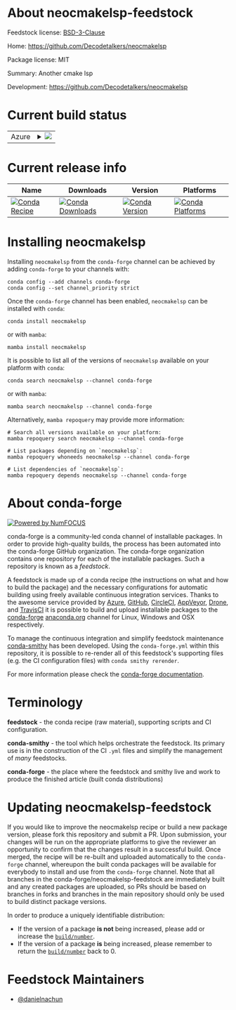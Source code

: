 About neocmakelsp-feedstock
===========================

Feedstock license: [BSD-3-Clause](https://github.com/conda-forge/neocmakelsp-feedstock/blob/main/LICENSE.txt)

Home: https://github.com/Decodetalkers/neocmakelsp

Package license: MIT

Summary: Another cmake lsp

Development: https://github.com/Decodetalkers/neocmakelsp

Current build status
====================


<table>
    
  <tr>
    <td>Azure</td>
    <td>
      <details>
        <summary>
          <a href="https://dev.azure.com/conda-forge/feedstock-builds/_build/latest?definitionId=22956&branchName=main">
            <img src="https://dev.azure.com/conda-forge/feedstock-builds/_apis/build/status/neocmakelsp-feedstock?branchName=main">
          </a>
        </summary>
        <table>
          <thead><tr><th>Variant</th><th>Status</th></tr></thead>
          <tbody><tr>
              <td>linux_64</td>
              <td>
                <a href="https://dev.azure.com/conda-forge/feedstock-builds/_build/latest?definitionId=22956&branchName=main">
                  <img src="https://dev.azure.com/conda-forge/feedstock-builds/_apis/build/status/neocmakelsp-feedstock?branchName=main&jobName=linux&configuration=linux%20linux_64_" alt="variant">
                </a>
              </td>
            </tr><tr>
              <td>osx_64</td>
              <td>
                <a href="https://dev.azure.com/conda-forge/feedstock-builds/_build/latest?definitionId=22956&branchName=main">
                  <img src="https://dev.azure.com/conda-forge/feedstock-builds/_apis/build/status/neocmakelsp-feedstock?branchName=main&jobName=osx&configuration=osx%20osx_64_" alt="variant">
                </a>
              </td>
            </tr><tr>
              <td>win_64</td>
              <td>
                <a href="https://dev.azure.com/conda-forge/feedstock-builds/_build/latest?definitionId=22956&branchName=main">
                  <img src="https://dev.azure.com/conda-forge/feedstock-builds/_apis/build/status/neocmakelsp-feedstock?branchName=main&jobName=win&configuration=win%20win_64_" alt="variant">
                </a>
              </td>
            </tr>
          </tbody>
        </table>
      </details>
    </td>
  </tr>
</table>

Current release info
====================

| Name | Downloads | Version | Platforms |
| --- | --- | --- | --- |
| [![Conda Recipe](https://img.shields.io/badge/recipe-neocmakelsp-green.svg)](https://anaconda.org/conda-forge/neocmakelsp) | [![Conda Downloads](https://img.shields.io/conda/dn/conda-forge/neocmakelsp.svg)](https://anaconda.org/conda-forge/neocmakelsp) | [![Conda Version](https://img.shields.io/conda/vn/conda-forge/neocmakelsp.svg)](https://anaconda.org/conda-forge/neocmakelsp) | [![Conda Platforms](https://img.shields.io/conda/pn/conda-forge/neocmakelsp.svg)](https://anaconda.org/conda-forge/neocmakelsp) |

Installing neocmakelsp
======================

Installing `neocmakelsp` from the `conda-forge` channel can be achieved by adding `conda-forge` to your channels with:

```
conda config --add channels conda-forge
conda config --set channel_priority strict
```

Once the `conda-forge` channel has been enabled, `neocmakelsp` can be installed with `conda`:

```
conda install neocmakelsp
```

or with `mamba`:

```
mamba install neocmakelsp
```

It is possible to list all of the versions of `neocmakelsp` available on your platform with `conda`:

```
conda search neocmakelsp --channel conda-forge
```

or with `mamba`:

```
mamba search neocmakelsp --channel conda-forge
```

Alternatively, `mamba repoquery` may provide more information:

```
# Search all versions available on your platform:
mamba repoquery search neocmakelsp --channel conda-forge

# List packages depending on `neocmakelsp`:
mamba repoquery whoneeds neocmakelsp --channel conda-forge

# List dependencies of `neocmakelsp`:
mamba repoquery depends neocmakelsp --channel conda-forge
```


About conda-forge
=================

[![Powered by
NumFOCUS](https://img.shields.io/badge/powered%20by-NumFOCUS-orange.svg?style=flat&colorA=E1523D&colorB=007D8A)](https://numfocus.org)

conda-forge is a community-led conda channel of installable packages.
In order to provide high-quality builds, the process has been automated into the
conda-forge GitHub organization. The conda-forge organization contains one repository
for each of the installable packages. Such a repository is known as a *feedstock*.

A feedstock is made up of a conda recipe (the instructions on what and how to build
the package) and the necessary configurations for automatic building using freely
available continuous integration services. Thanks to the awesome service provided by
[Azure](https://azure.microsoft.com/en-us/services/devops/), [GitHub](https://github.com/),
[CircleCI](https://circleci.com/), [AppVeyor](https://www.appveyor.com/),
[Drone](https://cloud.drone.io/welcome), and [TravisCI](https://travis-ci.com/)
it is possible to build and upload installable packages to the
[conda-forge](https://anaconda.org/conda-forge) [anaconda.org](https://anaconda.org/)
channel for Linux, Windows and OSX respectively.

To manage the continuous integration and simplify feedstock maintenance
[conda-smithy](https://github.com/conda-forge/conda-smithy) has been developed.
Using the ``conda-forge.yml`` within this repository, it is possible to re-render all of
this feedstock's supporting files (e.g. the CI configuration files) with ``conda smithy rerender``.

For more information please check the [conda-forge documentation](https://conda-forge.org/docs/).

Terminology
===========

**feedstock** - the conda recipe (raw material), supporting scripts and CI configuration.

**conda-smithy** - the tool which helps orchestrate the feedstock.
                   Its primary use is in the construction of the CI ``.yml`` files
                   and simplify the management of *many* feedstocks.

**conda-forge** - the place where the feedstock and smithy live and work to
                  produce the finished article (built conda distributions)


Updating neocmakelsp-feedstock
==============================

If you would like to improve the neocmakelsp recipe or build a new
package version, please fork this repository and submit a PR. Upon submission,
your changes will be run on the appropriate platforms to give the reviewer an
opportunity to confirm that the changes result in a successful build. Once
merged, the recipe will be re-built and uploaded automatically to the
`conda-forge` channel, whereupon the built conda packages will be available for
everybody to install and use from the `conda-forge` channel.
Note that all branches in the conda-forge/neocmakelsp-feedstock are
immediately built and any created packages are uploaded, so PRs should be based
on branches in forks and branches in the main repository should only be used to
build distinct package versions.

In order to produce a uniquely identifiable distribution:
 * If the version of a package **is not** being increased, please add or increase
   the [``build/number``](https://docs.conda.io/projects/conda-build/en/latest/resources/define-metadata.html#build-number-and-string).
 * If the version of a package **is** being increased, please remember to return
   the [``build/number``](https://docs.conda.io/projects/conda-build/en/latest/resources/define-metadata.html#build-number-and-string)
   back to 0.

Feedstock Maintainers
=====================

* [@danielnachun](https://github.com/danielnachun/)

